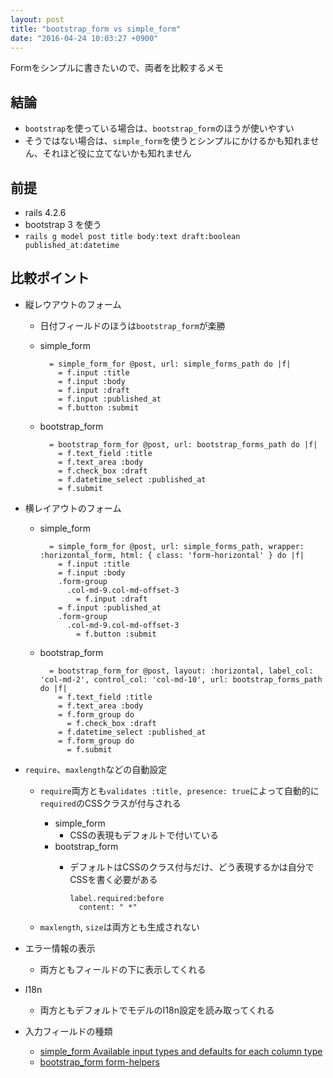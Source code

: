 ```yaml
---
layout: post
title: "bootstrap_form vs simple_form"
date: "2016-04-24 10:03:27 +0900"
---
```

Formをシンプルに書きたいので、両者を比較するメモ

## 結論
- `bootstrap`を使っている場合は、`bootstrap_form`のほうが使いやすい
- そうではない場合は、`simple_form`を使うとシンプルにかけるかも知れません、それほど役に立てないかも知れません

## 前提
- rails 4.2.6
- bootstrap 3 を使う
- `rails g model post title body:text draft:boolean published_at:datetime`

## 比較ポイント
- 縦レウアウトのフォーム
  - 日付フィールドのほうは`bootstrap_form`が楽勝
  - simple_form

    ```
      = simple_form_for @post, url: simple_forms_path do |f|
        = f.input :title
        = f.input :body
        = f.input :draft
        = f.input :published_at
        = f.button :submit
    ```

  - bootstrap_form

    ```
      = bootstrap_form_for @post, url: bootstrap_forms_path do |f|
        = f.text_field :title
        = f.text_area :body
        = f.check_box :draft
        = f.datetime_select :published_at
        = f.submit
    ```

- 横レイアウトのフォーム
  - simple_form

    ```
      = simple_form_for @post, url: simple_forms_path, wrapper: :horizontal_form, html: { class: 'form-horizontal' } do |f|
        = f.input :title
        = f.input :body
        .form-group
          .col-md-9.col-md-offset-3
            = f.input :draft
        = f.input :published_at
        .form-group
          .col-md-9.col-md-offset-3
            = f.button :submit
    ```
  - bootstrap_form

    ```
      = bootstrap_form_for @post, layout: :horizontal, label_col: 'col-md-2', control_col: 'col-md-10', url: bootstrap_forms_path do |f|
        = f.text_field :title
        = f.text_area :body
        = f.form_group do
          = f.check_box :draft
        = f.datetime_select :published_at
        = f.form_group do
          = f.submit
    ```

- `require`、`maxlength`などの自動設定
  - `require`両方とも`validates :title, presence: true`によって自動的に`required`のCSSクラスが付与される
    - simple_form
      - CSSの表現もデフォルトで付いている
    - bootstrap_form
      - デフォルトはCSSのクラス付与だけ、どう表現するかは自分でCSSを書く必要がある

        ```
        label.required:before
          content: " *"
        ```

  - `maxlength`, `size`は両方とも生成されない

- エラー情報の表示
  - 両方ともフィールドの下に表示してくれる
- I18n
  - 両方ともデフォルトでモデルのI18n設定を読み取ってくれる
- 入力フィールドの種類
  - [simple_form Available input types and defaults for each column type](https://github.com/plataformatec/simple_form#available-input-types-and-defaults-for-each-column-type)
  - [bootstrap_form form-helpers](https://github.com/bootstrap-ruby/rails-bootstrap-forms#form-helpers)
